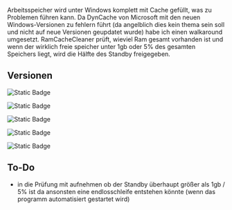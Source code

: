 Arbeitsspeicher wird unter Windows komplett mit Cache gefüllt, was zu Problemen führen kann.
Da DynCache von Microsoft mit den neuen Windows-Versionen zu fehlern führt (da angelblich dies kein thema sein soll und nicht auf neue Versionen geupdatet wurde) habe ich einen walkaround umgesetzt.
RamCacheCleaner prüft, wieviel Ram gesamt vorhanden ist und wenn der wirklich freie speicher unter 1gb oder 5% des gesamten Speichers liegt, wird die Hälfte des Standby freigegeben.

## Versionen
![Static Badge](https://img.shields.io/badge/v2.x.x-green?style=for-the-badge)

![Static Badge](https://img.shields.io/badge/v2.0.0-green?style=social&label=umstellung%20von%20powershell%20auf%20python)

![Static Badge](https://img.shields.io/badge/v2.1.0-green?style=social&label=Bestehenden%20Ram%20zum%20ausrechnen%20genutzt)

![Static Badge](https://img.shields.io/badge/v2.1.1-green?style=social&label=Ram%20%25%20und%20Bruchteilig%20anahnd%20des%20genutzten%20Standby%20freigeben)

![Static Badge](https://img.shields.io/badge/v2.1.2-green?style=social&label=.exe%20inkl.%20.icon%20erstellt)

## To-Do
- in die Prüfung mit aufnehmen ob der Standby überhaupt größer als 1gb / 5% ist da ansonsten eine endlosschleife entstehen könnte (wenn das programm automatisiert gestartet wird)
